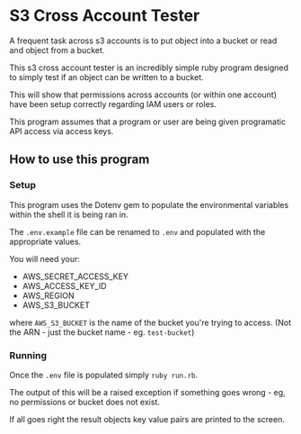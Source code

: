 # S3 Cross Account Tester

A frequent task across s3 accounts is to put object into a bucket or read and object from a bucket. 

This s3 cross account tester is an incredibly simple ruby program designed to simply test if an object can be written to a bucket.

This will show that permissions across accounts (or within one account) have been setup correctly regarding IAM users or roles. 

This program assumes that a program or user are being given programatic API access via access keys.

## How to use this program

### Setup

This program uses the Dotenv gem to populate the environmental variables within the shell it is being ran in.

The `.env.example` file can be renamed to `.env` and populated with the appropriate values.

You will need your:
* AWS_SECRET_ACCESS_KEY
* AWS_ACCESS_KEY_ID
* AWS_REGION
* AWS_S3_BUCKET

where `AWS_S3_BUCKET` is the name of the bucket you're trying to access. (Not the ARN - just the bucket name - eg. `test-bucket`)

### Running

Once the `.env` file is populated simply `ruby run.rb`.

The output of this will be a raised exception if something goes wrong - eg, no permissions or bucket does not exist.

If all goes right the result objects key value pairs are printed to the screen.